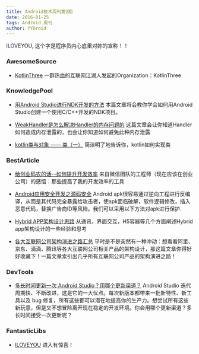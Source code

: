 ```yaml
---
title: Android技术周刊第2期
date: 2016-01-25
tags: Android 周刊
author: YYDroid
---
```

ILOVEYOU, 这个字是程序员内心底里对妳的宣称！！

<!-- more -->

### AwesomeSource
* [KotlinThree](https://github.com/KotlinThree) 一群热血的互联网江湖人发起的Organization：KotlinThree

### KnowledgePool

* [用Android Studio进行NDK开发的方法](http://renkangke.github.io/2016/01/22/%E7%94%A8Android-Studio%E8%BF%9B%E8%A1%8CNDK%E5%BC%80%E5%8F%91%E7%9A%84%E6%96%B9%E6%B3%95/) 本篇文章将会教你学会如何用Android Studio创建一个使用C/C++开发的NDK项目。

* [WeakHandler是怎么解决Handler的内存问题的](http://ohmerhe.com/2016/01/18/how-to-work-weakhandler/) 这篇文章会让你知道Handler如何造成内存泄露的，也会让你知道如何避免此种内存泄露

* [kotlin类与对象 —— 类（一）](http://ohmerhe.com/2016/01/02/object-class-class/) 简洁明了地告诉你，kotlin如何实现类

### BestArticle
* [给创业码农的话--如何提升开发效率](https://mp.weixin.qq.com/s?__biz=MzAwNDY1ODY2OQ==&mid=400785752&idx=1&sn=e1c166e7fad0892811c9ca9bca6d1540&scene=1&srcid=0123GUJQPmVpHwko66R2kWZj&key=710a5d99946419d943c5e124b4a4ba7bc9ccafbca26d0a06e6502bd27b7c6b3e893225c4e4a14beeecb5bcb2e6ba32a2&ascene=0&uin=MjI1NTE5NDA2Mw%3D%3D) 来自微信团队的工程师（现在应该在创业公司）的感悟：那些提高了我的开发效率的工具

* [Android应用安全开发之源码安全](http://drops.wooyun.org/mobile/12172?hmsr=toutiao.io&utm_medium=toutiao.io&utm_source=toutiao.io) Android apk很容易通过逆向工程进行反编译，从而是其代码完全暴露给攻击者，使apk面临破解，软件逻辑修改，插入恶意代码，替换广告商ID等风险。我们可以采用以下方法对apk进行保护.

* [Hybrid APP架构设计思路](http://segmentfault.com/a/1190000004263182?f=tt) 从通讯，界面交互，H5容器等几个方面阐述Hybrid app架构设计的一些经验和思考

* [各大互联网公司架构演进之路汇总](http://www.hollischuang.com/archives/1036?hmsr=toutiao.io&utm_medium=toutiao.io&utm_source=toutiao.io)  平时是不是突然有一种冲动：想看看阿里、京东、滴滴、腾讯等各大互联网公司相关产品的架构设计，那这篇文章你得好好收藏下！一篇文章索引出几乎所有互联网公司产品的架构演进之路！
 
### DevTools
* [多长时间更新一次 Android Studio？用哪个更新渠道？](https://mp.weixin.qq.com/s?__biz=MzAwODY4OTk2Mg==&mid=402456714&idx=1&sn=e94ecb65432bb705778a6e0ff357bd9a&scene=1&srcid=0201R8UMY3yGl97DUCrLolAD&key=710a5d99946419d9c553c92b86c2b234fc0d50c94292fafd386b972d43253663619e0504f767b1245f9f701d01489d77&ascene=0&uin=MjI1NTE5NDA2Mw%3D%3D)  Android Studio 迭代周期快、不断改进，这是它的一大优点。每次新版本都带来一批新特性、新工具以及 bug 修复，所有这些都可以潜在地提高你的生产力。想尝试所有这些新玩意，但是又不想冒险离开现在稳定的开发环境。你会用哪个更新渠道？多长时间接受一次更新呢？


### FantasticLibs

* [ILOVEYOU](https://github.com/androidmalin/ILOVEYOU) 进入有惊喜！

